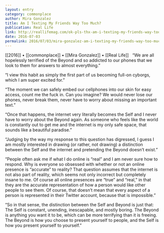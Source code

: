 ```yaml
---
layout: entry
category: commonplace
author: Mira Gonzalez
title: Am I Texting My Friends Way Too Much?
publication: Real Life
link: http://reallifemag.com/ok-pls-thx-am-i-texting-my-friends-way-too-much/
date: 2016-07-03
permalink: 2016/07/03/mira-gonzalez-am-i-texting-my-friends-way-too-much
---
```


[[2016]] • [[commonplace]] • [[Mira Gonzalez]] • [[Real Life]]
 
“We are all hopelessly terrified of the Beyond and so addicted to our phones that we look to them for answers to almost everything.”

“I view this habit as simply the first part of us becoming full-on cyborgs, which I am super excited for.”

“The moment we can safely embed our cellphones into our skin for easy access, count me the fuck in. Can you imagine? We would never lose our phones, never break them, never have to worry about missing an important text.”

“Once that happens, the internet very literally becomes the Self and I never have to worry about the Beyond again. As someone who feels like the world is constantly out to get me and the internet is my only safe space, that sounds like a beautiful paradise.”

“Judging by the way my response to this question has digressed, I guess I am mostly interested in drawing (or rather, not drawing) a distinction between the Self and the internet and pretending the Beyond doesn’t exist.”

“People often ask me if what I do online is “real” and I am never sure how to respond. Why is everyone so obsessed with whether or not an online presence is “accurate” to reality? That question assumes that the internet is not also part of reality, which seems not only incorrect but completely insane to me. Of course all online presences are “true” and “real,” in that they are the accurate representation of how a person would like other people to see them. Of course, that doesn’t mean that every aspect of a person is represented in their Twitter account, because that is impossible.”

“So in that sense, the distinction between the Self and Beyond is just that: The Self is constant, unending, inescapable, and mostly boring. The Beyond is anything you want it to be, which can be more terrifying than it is freeing. The Beyond is how you choose to present yourself to people, and the Self is how you present yourself to yourself.”
